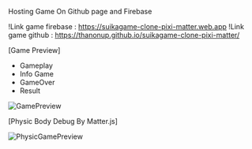 
Hosting Game On Github page and Firebase

!Link game firebase : https://suikagame-clone-pixi-matter.web.app
!Link game github : https://thanonup.github.io/suikagame-clone-pixi-matter/

[Game Preview]
- Gameplay
- Info Game
- GameOver
- Result

![GamePreview](https://github.com/thanonup/suikagame-clone-pixi-matter/assets/60838971/447c3ebd-b150-445b-a06d-5e1f04e5b5f6)

[Physic Body Debug By Matter.js]

![PhysicGamePreview](https://github.com/thanonup/suikagame-clone-pixi-matter/assets/60838971/34efd732-65f7-40fe-90c5-bd0fd84ad767)
